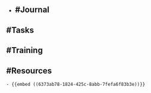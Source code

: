 - ## #Journal
## #Tasks
## #Training
## #Resources
	- {{embed ((6373ab78-1824-425c-8abb-7fefa6f83b3e))}}